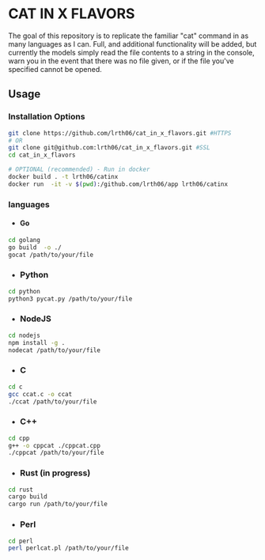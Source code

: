 # CAT IN X FLAVORS

The goal of this repository is to replicate the familiar "cat" command in as many languages as I can. Full, and additional functionality will be added, but currently the models simply read the file contents to a string in the console, warn you in the event that there was no file given, or if the file you've specified cannot be opened.

## Usage

### Installation Options

``` bash
git clone https://github.com/lrth06/cat_in_x_flavors.git #HTTPS
# OR
git clone git@github.com:lrth06/cat_in_x_flavors.git #SSL
cd cat_in_x_flavors
```

```bash
# OPTIONAL (recommended) - Run in docker
docker build . -t lrth06/catinx
docker run  -it -v $(pwd):/github.com/lrth06/app lrth06/catinx
```

### languages

- #### Go
  
``` bash
cd golang
go build  -o ./
gocat /path/to/your/file
```

- ### Python

``` bash
cd python
python3 pycat.py /path/to/your/file
```

- ### NodeJS

```bash
cd nodejs
npm install -g .
nodecat /path/to/your/file
```

- ### C
  
``` bash
cd c
gcc ccat.c -o ccat
./ccat /path/to/your/file
```

- ### C++
  
```bash
cd cpp
g++ -o cppcat ./cppcat.cpp
./cppcat /path/to/your/file
```

- ### Rust (in progress)

```bash
cd rust
cargo build
cargo run /path/to/your/file
```

- ### Perl

```bash
cd perl
perl perlcat.pl /path/to/your/file
```
